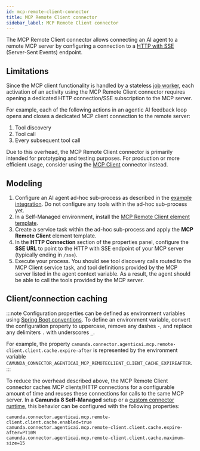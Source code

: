 ```yaml
---
id: mcp-remote-client-connector
title: MCP Remote Client connector
sidebar_label: MCP Remote Client connector
---
```


The MCP Remote Client connector allows connecting an AI agent to a remote MCP server by configuring a connection to a [HTTP with SSE](https://modelcontextprotocol.io/specification/2024-11-05/basic/transports#http-with-sse) (Server-Sent Events) endpoint.

## Limitations

Since the MCP client functionality is handled by a stateless [job worker](../../../concepts/job-workers.md), each activation of an activity using the MCP Remote Client connector requires opening a dedicated HTTP connection/SSE subscription to the MCP server.

For example, each of the following actions in an agentic AI feedback loop opens and closes a dedicated MCP client connection to the remote server:

1. Tool discovery
2. Tool call
3. Every subsequent tool call

Due to this overhead, the MCP Remote Client connector is primarily intended for prototyping and testing purposes. For production or more efficient usage, consider using the [MCP Client](./mcp-client-connector.md) connector instead.

## Modeling

1. Configure an AI agent ad-hoc sub-process as described in the [example integration](../../../connectors/out-of-the-box-connectors/agentic-ai-aiagent-subprocess-example.md). Do not configure any tools within the ad-hoc sub-process yet.
2. In a Self-Managed environment, install the [MCP Remote Client element template](https://raw.githubusercontent.com/camunda/connectors/refs/heads/main/connectors/agentic-ai/element-templates/agenticai-mcp-remote-client-outbound-connector.json).
3. Create a service task within the ad-hoc sub-process and apply the **MCP Remote Client** element template.
4. In the **HTTP Connection** section of the properties panel, configure the **SSE URL** to point to the HTTP with SSE endpoint of your MCP server (typically ending in `/sse`).
5. Execute your process. You should see tool discovery calls routed to the MCP Client service task, and tool definitions provided by the MCP server listed in the agent context variable. As a result, the agent should be able to call the tools provided by the MCP server.

## Client/connection caching

:::note
Configuration properties can be defined as environment variables using [Spring Boot conventions](https://docs.spring.io/spring-boot/reference/features/external-config.html#features.external-config.typesafe-configuration-properties.relaxed-binding.environment-variables). To define an environment variable, convert the configuration property to uppercase, remove any dashes `-`, and replace any delimiters `.` with underscores `_`.

For example, the property `camunda.connector.agenticai.mcp.remote-client.client.cache.expire-after` is represented by the environment variable `CAMUNDA_CONNECTOR_AGENTICAI_MCP_REMOTECLIENT_CLIENT_CACHE_EXPIREAFTER`.
:::

To reduce the overhead described above, the MCP Remote Client connector caches MCP clients/HTTP connections for a configurable amount of time and reuses these connections for calls to the same MCP server. In a **Camunda 8 Self-Managed** setup or a [custom connector runtime](../../../connectors/custom-built-connectors/connector-sdk.md#runtime-environments), this behavior can be configured with the following properties:

```properties
camunda.connector.agenticai.mcp.remote-client.client.cache.enabled=true
camunda.connector.agenticai.mcp.remote-client.client.cache.expire-after=PT10M
camunda.connector.agenticai.mcp.remote-client.client.cache.maximum-size=15
```
